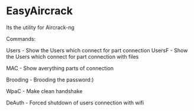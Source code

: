 # EasyAircrack
Its the utility for Aircrack-ng

Commands:

Users - Show the Users which connect for part connection
UsersF - Show the Users which connect for part connection with files

MAC - Show averything parts of connection

Brooding - Brooding the password:)

WpaC - Make clean handshake

DeAuth - Forced shutdown of users connection with wifi





